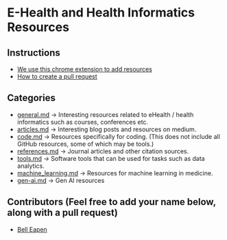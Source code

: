 # E-Health and Health Informatics Resources

## Instructions
* [We use this chrome extension to add resources](https://chrome.google.com/webstore/detail/bookmark-using-github/aoicnpaoijbcdgcailchgfmfiefpmpjm)
* [How to create a pull request](https://help.github.com/en/articles/creating-a-pull-request)
## Categories

* [general.md](general.md) -> Interesting resources related to eHealth / health informatics such as courses, conferences etc.
* [articles.md](articles.md) -> Interesting blog posts and resources on medium.
* [code.md](code.md) -> Resources specifically for coding. (This does not include all GitHub resources, some of which may be tools.)
* [references.md](references.md) -> Journal articles and other citation sources.
* [tools.md](tools.md) -> Software tools that can be used for tasks such as data analytics.
* [machine_learning.md](machine_learning.md) -> Resources for machine learning in medicine.
* [gen-ai.md](gen-ai.md) -> Gen AI resources

## Contributors  (Feel free to add your name below, along with a pull request)
* [Bell Eapen](https://nuchange.ca)


